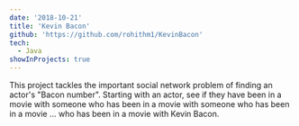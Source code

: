 ```yaml
---
date: '2018-10-21'
title: 'Kevin Bacon'
github: 'https://github.com/rohithm1/KevinBacon'
tech:
  - Java
showInProjects: true
---
```


This project tackles the important social network problem of finding an actor's "Bacon number". Starting with an actor, see if they have been in a movie with someone who has been in a movie with someone who has been in a movie ... who has been in a movie with Kevin Bacon. 